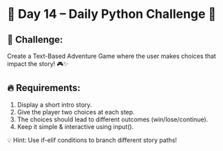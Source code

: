 # 📢 Day 14 – Daily Python Challenge 🐍

## 🚀 Challenge:
Create a Text-Based Adventure Game where the user makes choices that impact the story! 🎮✨

## 🔥 Requirements:
1. Display a short intro story.
2. Give the player two choices at each step.
3. The choices should lead to different outcomes (win/lose/continue).
4. Keep it simple & interactive using input().

💡 Hint: Use if-elif conditions to branch different story paths!
